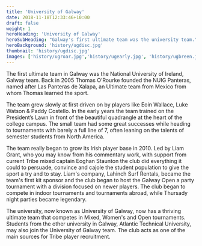 ```yaml
---
title: 'University of Galway'
date: 2018-11-18T12:33:46+10:00
draft: false
weight: 1
heroHeading: 'University of Galway'
heroSubHeading: "Galway's first ultimate team was the university team."
heroBackground: 'history/ugdisc.jpg'
thumbnail: 'history/ugdisc.jpg'
images: ['history/ugroar.jpg','history/ugearly.jpg', 'history/ugbreen.jpg','history/ugcircle.jpg','history/ugdisc.jpg','history/uggalwayopen.jpg','history/ugmedals.jpg','history/ugmedals2.jpg','history/ugspirit.jpg','history/ugteam.jpg','history/ugteamindoor.jpg','history/ugteaparty.jpg','history/ugtraining.jpg','history/ugwomen.jpg','history/ugwomenwinners.png','history/ugybn.jpg','history/ugybn2.jpg','history/ljybn.jpg','history/ugsun.jpg']
---
```


The first ultimate team in Galway was the National University of Ireland, Galway team. Back in 2005 Thomas O’Rourke founded the NUIG Panteras, named after Las Panteras de Xalapa, an Ultimate team from Mexico from whom Thomas learned the sport. 

The team grew slowly at first driven on by players like Eoin Wallace, Luke Watson & Paddy Costello. In the early years the team trained on the President’s Lawn in front of the beautiful quadrangle at the heart of the college campus. The small team had some great successes while heading to tournaments with barely a full line of 7, often leaning on the talents of semester students from North America. 

The team really began to grow its Irish player base in 2010. Led by Liam Grant, who you may know from his commentary work, with support from current Tribe mixed captain Eoghan Staunton the club did everything it could to persuade, convince and cajole the student population to give the sport a try and to stay. Liam's company, Lahinch Surf Rentals, became the team's first kit sponsor and the club began to host the Galway Open a party tournament with a division focused on newer players. The club began to compete in indoor tournaments and tournaments abroad, while Thursady night parties became legendary.

The university, now known as University of Galway, now has a thriving ultimate team that competes in Mixed, Women's and Open tournaments. Students from the other university in Galway, Atlantic Technical University, may also join the University of Galway team.  The club acts as one of the main sources for Tribe player recruitment.